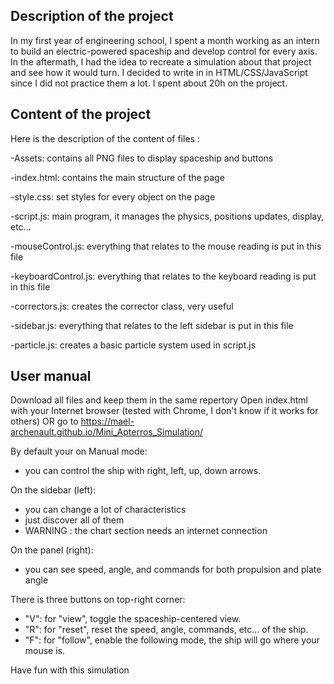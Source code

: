 ## Description of the project

In my first year of engineering school, I spent a month working as an intern to build an electric-powered spaceship and develop control for every axis. In the aftermath, I had the idea to recreate a simulation about that project and see how it would turn. I decided to write in in HTML/CSS/JavaScript since I did not practice them a lot. I spent about 20h on the project.

## Content of the project

Here is the description of the content of files :

-Assets: contains all PNG files to display spaceship and buttons

-index.html: contains the main structure of the page

-style.css: set styles for every object on the page

-script.js: main program, it manages the physics, positions updates, display, etc...

-mouseControl.js: everything that relates to the mouse reading is put in this file

-keyboardControl.js: everything that relates to the keyboard reading is put in this file

-correctors.js: creates the corrector class, very useful

-sidebar.js: everything that relates to the left sidebar is put in this file

-particle.js: creates a basic particle system used in script.js

## User manual

Download all files and keep them in the same repertory 
Open index.html with your Internet browser (tested with Chrome, I don't know if it works for others)
OR 
go to https://mael-archenault.github.io/Mini_Apterros_Simulation/

By default your on Manual mode:
  - you can control the ship with right, left, up, down arrows.

On the sidebar (left):
  - you can change a lot of characteristics
  - just discover all of them
  - WARNING : the chart section needs an internet connection

On the panel (right):
  - you can see speed, angle, and commands for both propulsion and plate angle

There is three buttons on top-right corner:
  - "V": for "view", toggle the spaceship-centered view.
  - "R": for "reset", reset the speed, angle, commands, etc... of the ship.
  - "F": for "follow", enable the following mode, the ship will go where your mouse is.

Have fun with this simulation
